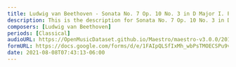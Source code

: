 ```yaml
---
title: Ludwig van Beethoven - Sonata No. 7 Op. 10 No. 3 in D Major I. Presto (1)
description: This is the description for Sonata No. 7 Op. 10 No. 3 in D Major I. Presto by Ludwig van Beethoven
composers: [Ludwig van Beethoven]
periods: [Classical]
audioURL: https://OpenMusicDataset.github.io/Maestro/maestro-v3.0.0/2017/MIDI-Unprocessed_047_PIANO047_MID--AUDIO-split_07-06-17_Piano-e_2-04_wav--1.midi
formURL: https://docs.google.com/forms/d/e/1FAIpQLSfIxMh_wbPsTMOECSPu9vn8isCWekMyMh9tUC2Zfmp6TymcvA/viewform
date: 2021-08-08T07:43:13-06:00
---
```

